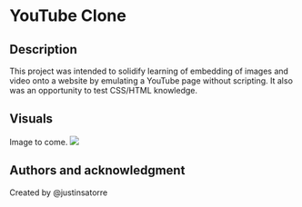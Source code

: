 # YouTube Clone

## Description
This project was intended to solidify learning of embedding of images and video onto a website by emulating a YouTube page without scripting. It also was an opportunity to test CSS/HTML knowledge.

## Visuals
Image to come.
![](image-name.gif)

## Authors and acknowledgment
Created by @justinsatorre